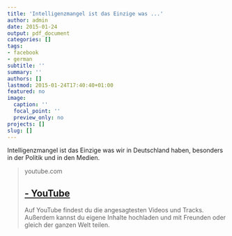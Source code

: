 ```yaml
---
title: 'Intelligenzmangel ist das Einzige was ...'
author: admin
date: 2015-01-24
output: pdf_document
categories: []
tags:
- facebook
- german
subtitle: ''
summary: ''
authors: []
lastmod: 2015-01-24T17:40:40+01:00
featured: no
image:
  caption: ''
  focal_point: ''
  preview_only: no
projects: []
slug: []
---
```

Intelligenzmangel ist das Einzige was wir in Deutschland haben, besonders in der Politik und in den Medien.
> youtube.com
> ## [ - YouTube](https://www.youtube.com/watch?v=cckf7mIJKmM)
>
>Auf YouTube findest du die angesagtesten Videos und Tracks. Außerdem kannst du eigene Inhalte hochladen und mit Freunden oder gleich der ganzen Welt teilen.

